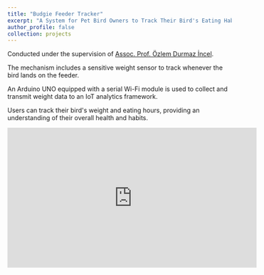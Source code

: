 ```yaml
---
title: "Budgie Feeder Tracker"
excerpt: "A System for Pet Bird Owners to Track Their Bird's Eating Habits<br/><img src='/images/BudgieFeeder.png'>"
author_profile: false
collection: projects
---
```

Conducted under the supervision of [Assoc. Prof. Özlem Durmaz İncel](https://www.cmpe.boun.edu.tr/people/ozlem.durmaz).

The mechanism includes a sensitive weight sensor to track whenever the bird lands on the feeder.

An Arduino UNO equipped with a serial Wi-Fi module is used to collect and transmit weight data to an IoT analytics framework.

Users can track their bird's weight and eating hours, providing an understanding of their overall health and habits.

<iframe width="560" height="315" src="https://www.youtube.com/embed/YqFSegBtzXo" frameborder="0" allowfullscreen></iframe>



